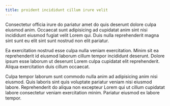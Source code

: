 ```yaml
---
title: proident incididunt cillum irure velit
---
```


Consectetur officia irure do pariatur amet do quis deserunt dolore culpa eiusmod anim. Occaecat sunt adipisicing ad cupidatat anim sint nisi incididunt eiusmod fugiat velit Lorem qui. Duis nulla reprehenderit magna sint sunt eu elit sint sunt nostrud non elit pariatur.

Ea exercitation nostrud esse culpa nulla veniam exercitation. Minim sit ea reprehenderit id eiusmod laborum cillum tempor incididunt deserunt. Dolore ipsum esse laborum ut deserunt Lorem culpa cupidatat elit reprehenderit. Aliqua exercitation duis cillum occaecat.

Culpa tempor laborum sunt commodo nulla anim ad adipisicing anim nisi eiusmod. Quis laboris sint quis voluptate pariatur veniam nisi eiusmod labore. Reprehenderit do aliqua non excepteur Lorem qui ut cillum cupidatat labore consectetur veniam exercitation minim. Pariatur eiusmod ex labore tempor.